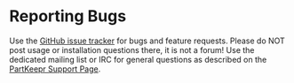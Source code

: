 # Reporting Bugs

Use the [GitHub issue tracker](https://github.com/partkeepr/PartKeepr) for bugs and feature requests. Please do NOT post usage or installation questions there, it is not a forum! Use the dedicated mailing list or IRC for general questions as described on the [PartKeepr Support Page](https://www.partkeepr.org/support/).
